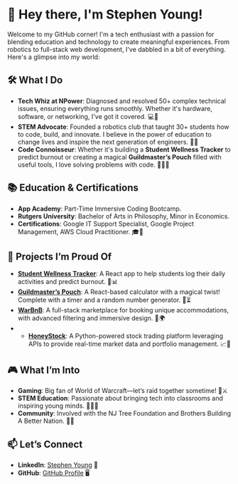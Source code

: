 # 👋 Hey there, I'm Stephen Young!

Welcome to my GitHub corner! I'm a tech enthusiast with a passion for blending education and technology to create meaningful experiences. From robotics to full-stack web development, I've dabbled in a bit of everything. Here's a glimpse into my world:

## 🛠 What I Do

- **Tech Whiz at NPower**: Diagnosed and resolved 50+ complex technical issues, ensuring everything runs smoothly. Whether it's hardware, software, or networking, I've got it covered. 💻🔧
- **STEM Advocate**: Founded a robotics club that taught 30+ students how to code, build, and innovate. I believe in the power of education to change lives and inspire the next generation of engineers. 🤖🚀
- **Code Connoisseur**: Whether it's building a **Student Wellness Tracker** to predict burnout or creating a magical **Guildmaster’s Pouch** filled with useful tools, I love solving problems with code. 🧙‍♂️📱

## 📚 Education & Certifications

- **App Academy**: Part-Time Immersive Coding Bootcamp.
- **Rutgers University**: Bachelor of Arts in Philosophy, Minor in Economics.
- **Certifications**: Google IT Support Specialist, Google Project Management, AWS Cloud Practitioner. 🎓💼

## 🌟 Projects I’m Proud Of

- **[Student Wellness Tracker](https://studentwellnesstracker.onrender.com)**: A React app to help students log their daily activities and predict burnout. 📝📊
- **[Guildmaster’s Pouch](https://interactivecalculator.onrender.com)**: A React-based calculator with a magical twist! Complete with a timer and a random number generator. 🎲⏳
- **[WarBnB](https://api-project-bnb.onrender.com)**: A full-stack marketplace for booking unique accommodations, with advanced filtering and immersive design. 🏡🌍
- - **[HoneyStock](https://stock-trading-app-qlg7.onrender.com/)**: A Python-powered stock trading platform leveraging APIs to provide real-time market data and portfolio management. 📈🐝



## 🎮 What I’m Into

- **Gaming**: Big fan of World of Warcraft—let’s raid together sometime! 🏰⚔️
- **STEM Education**: Passionate about bringing tech into classrooms and inspiring young minds. 🧑‍🏫✨
- **Community**: Involved with the NJ Tree Foundation and Brothers Building A Better Nation. 🌳🤝

## 📫 Let’s Connect

- **LinkedIn**: [Stephen Young](https://www.linkedin.com/in/sy438/) 💼
- **GitHub**: [GitHub Profile](https://github.com/stephendyoungjr) 🖥️
